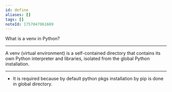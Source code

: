```yaml
---
id: define
aliases: []
tags: []
noteId: 1757047061609
---
```


What is a venv in Python?

---

A venv (virtual environment) is a self-contained directory that contains its own Python interpreter and libraries, isolated from the global Python installation.

---

- It is required because by default python pkgs installation by pip is done in global directory.
